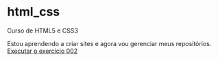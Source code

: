 # html_css
 Curso de HTML5 e CSS3

Estou aprendendo a criar sites e agora vou gerenciar meus repositórios.
<a href="https://joaofamello.github.io/html_css/modulo_01/exercicios/ex002/index.html">Executar o exercício 002</a>